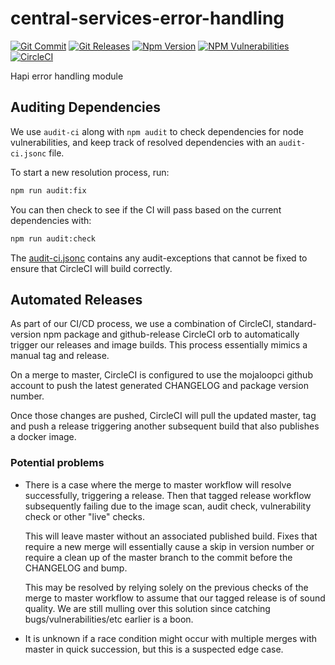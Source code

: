 # central-services-error-handling

[![Git Commit](https://img.shields.io/github/last-commit/mojaloop/central-services-error-handling.svg?style=flat)](https://github.com/mojaloop/central-services-error-handling/commits/master)
[![Git Releases](https://img.shields.io/github/release/mojaloop/central-services-error-handling.svg?style=flat)](https://github.com/mojaloop/central-services-error-handling/releases)
[![Npm Version](https://img.shields.io/npm/v/@mojaloop/central-services-error-handling.svg?style=flat)](https://www.npmjs.com/package/@mojaloop/central-services-error-handling)
[![NPM Vulnerabilities](https://img.shields.io/snyk/vulnerabilities/npm/@mojaloop/central-services-error-handling.svg?style=flat)](https://www.npmjs.com/package/@mojaloop/central-services-error-handling)
[![CircleCI](https://circleci.com/gh/mojaloop/central-services-error-handling.svg?style=svg)](https://circleci.com/gh/mojaloop/central-services-error-handling)

Hapi error handling module

## Auditing Dependencies

We use `audit-ci` along with `npm audit` to check dependencies for node vulnerabilities, and keep track of resolved dependencies with an `audit-ci.jsonc` file.

To start a new resolution process, run:

```bash
npm run audit:fix
```

You can then check to see if the CI will pass based on the current dependencies with:

```bash
npm run audit:check
```

The [audit-ci.jsonc](./audit-ci.jsonc) contains any audit-exceptions that cannot be fixed to ensure that CircleCI will build correctly.

## Automated Releases

As part of our CI/CD process, we use a combination of CircleCI, standard-version
npm package and github-release CircleCI orb to automatically trigger our releases
and image builds. This process essentially mimics a manual tag and release.

On a merge to master, CircleCI is configured to use the mojaloopci github account
to push the latest generated CHANGELOG and package version number.

Once those changes are pushed, CircleCI will pull the updated master, tag and
push a release triggering another subsequent build that also publishes a docker image.

### Potential problems

* There is a case where the merge to master workflow will resolve successfully, triggering
  a release. Then that tagged release workflow subsequently failing due to the image scan,
  audit check, vulnerability check or other "live" checks.

  This will leave master without an associated published build. Fixes that require
  a new merge will essentially cause a skip in version number or require a clean up
  of the master branch to the commit before the CHANGELOG and bump.

  This may be resolved by relying solely on the previous checks of the
  merge to master workflow to assume that our tagged release is of sound quality.
  We are still mulling over this solution since catching bugs/vulnerabilities/etc earlier
  is a boon.

* It is unknown if a race condition might occur with multiple merges with master in
  quick succession, but this is a suspected edge case.

